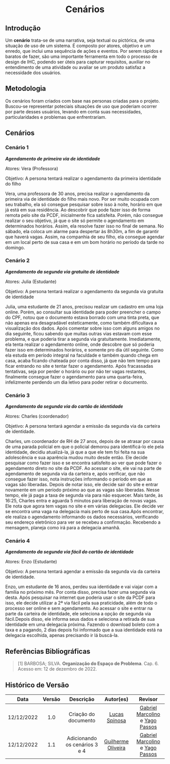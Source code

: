 <h1 align="center">Cenários</h1>

## Introdução
Um **cenário** trata-se de uma narrativa, seja textual ou pictórica, de uma situação de uso de um sistema. É composto por atores, objetivo e um enredo, que inclui uma sequência de ações e eventos. Por serem rápidos e baratos de fazer, são uma importante ferramenta em todo o processo de design de IHC, podendo ser úteis para capturar requisitos, auxiliar no entendimento de uma atividade ou avaliar se um produto satisfaz a necessidade dos usuários.

## Metodologia
Os cenários foram criados com base nas personas criadas para o projeto. Buscou-se representar poteciais situações de uso que poderiam ocorrer por parte desses usuários, levando em conta suas necessidades, particularidades e problemas que enfrentrariam. 

## Cenários

### Cenário 1
***Agendamento de primeira via de identidade***

Atores: Vera (Professora)

Objetivo: A persona tentará realizar o agendamento da primeira identidade do filho

Vera, uma professora de 30 anos, precisa realizar o agendamento da primeira via de identidade do filho mais novo. Por ser muito ocupada com seu trabalho, ela só consegue pesquisar sobre 	isso à noite, horário em que já está em sua residência. Ao descobrir que pode fazer isso de forma remota pelo site da PCDF, inicialmente fica satisfeita. Porém, não  consegue 	realizar o seu objetivo, já que o site só permite o agendamento em determinados horários. Assim, ela resolve fazer isso no 	final de semana. No sábado, ela coloca um alarme para despertar às 8h30m, a fim de 	garantir que haverá vagas. Assim, na companhia de seu filho, ela consegue agendar em um local perto de sua casa e em um bom horário no período da tarde no domingo.

### Cenário 2
***Agendamento da segunda via gratuita de identidade***

Atores: Julia (Estudante)

Objetivo: A persona tentará realizar o agendamento da segunda via gratuita de identidade 

Julia, uma estudante de 21 anos, precisou realizar um cadastro em uma loja online. Porém, ao consultar sua identidade para poder preencher o campo do CPF, notou que o documento estava borrado com uma tinta preta, que não apenas era desagradável esteticamente, como também dificultava a visualização dos dados. Após comentar sobre isso com alguns amigos no dia seguinte, ficou sabendo que muitas outras vias estavam com esse problema, e que poderia tirar a segunda via gratuitamente. Imediatamente, ela tenta realizar o agendamento online, onde descobre que só poderia fazer isso em determinados horários, e somente pro dia útil seguinte. Como ela estuda em período integral na faculdade e também quando chega em casa, acaba ficando chateada por conta disso, já que não tem tempo para ficar entrando no site e tentar fazer o agendamento. Após fracassadas tentativas, seja por perder o horário ou por não ter vagas restantes, finalmente consegue fazer o agendamento para uma quarta-feira, infelizmente perdendo um dia letivo para poder retirar o documento. 	

### Cenário 3
***Agendamento da segunda via do cartão de identidade***

Atores: Charles (coordenador)

Objetivo: A persona tentará agendar a emissão da segunda via da carteira de identidade.

Charles, um coordenador de RH de 27 anos, depois de se atrasar por causa de uma parada policial em que o policial demorou para identificá-lo ele pela identidade, decidiu atualizá-la, já que a que ele tem foi feita na sua adolescência e sua aparência mudou muito desde então. Ele decide pesquisar como  fazer isso e se encontra satisfeito ao ver que pode fazer o agendamento direto no site da PCDF. Ao acessar o site, ele vai na parte de agendamento de segunda via da carteira e, após verificar, que não consegue fazer isso, nota instruções informando o período em que as vagas são liberadas. Depois de notar isso, ele decide sair do site e entrar novamente em um período próximo ao que as vagas são liberadas. Nesse tempo, ele já paga a taxa de segunda via para não esquecer. Mais tarde, às 16:25, Charles entra e aguarda 5 minutos para liberação de novas vagas. Ele nota que agora tem vagas no site e em várias delegacias. Ele decide  ver se encontra uma vaga na delegacia mais perto de sua casa.Após encontrar, ele realiza o agendamento informando os dados necessários, verificando seu endereço eletrônico para ver se recebeu a confirmação. Recebendo a mensagem, planeja como irá para a delegacia amanhã.

### Cenário 4
***Agendamento da segunda via fácil do cartão de identidade***

Atores: Enzo (Estudante)

Objetivo: A persona tentará agendar a emissão da segunda via da carteira de identidade.

Enzo, um estudante de 16 anos, perdeu sua identidade e vai viajar com a família no próximo mês. Por conta disso, precisa fazer uma segunda via desta. Após  pesquisar na internet que poderia usar o site da PCDF para isso, ele decide utilizar a 2ª via fácil pela sua  praticidade, além de todo o processo ser online e sem agendamento. Ao acessar o site e entrar na parte da carteira de identidade, ele seleciona a opção de segunda via fácil.Depois disso, ele informa seus dados e seleciona a retirada de sua identidade em uma delegacia próxima.  Fazendo o download boleto com a taxa e a pagando, 2 dias depois foi informado que a sua identidade está na delegacia escolhida, apenas precisando ir lá buscá-la.

## Referências Bibliográficas
> [1] BARBOSA; SILVA. **Organização do Espaço de Problema**. Cap. 6. Acesso em: 12 de dezembro de 2022.

## Histórico de Versão
|    Data    | Versão |                          Descrição                          |                                            Autor(es)                                             |                                               Revisor                                                |
| :--------: | :----: | :---------------------------------------------------------: | :----------------------------------------------------------------------------------------------: | :--------------------------------------------------------------------------------------------------: |
| 12/12/2022 |  1.0   |                    Criação do documento                     | [Lucas Spinosa](https://github.com/LucasSpinosa) | [Gabriel Marcolino](https://github.com/GabrielMR360) e [Yago Passos](https://github.com/yagompassos) |
| 12/12/2022 |  1.1   |                    Adicionando os cenários 3 e 4                    | [Guilherme Oliveira](https://github.com/GG555-13) | [Gabriel Marcolino](https://github.com/GabrielMR360) e [Yago Passos](https://github.com/yagompassos) |